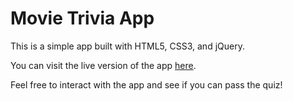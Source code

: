 # Movie Trivia App

This is a simple app built with HTML5, CSS3, and jQuery.

You can visit the live version of the app [here](https://rcaseyx.github.io/movie-trivia-app/).

Feel free to interact with the app and see if you can pass the quiz!

